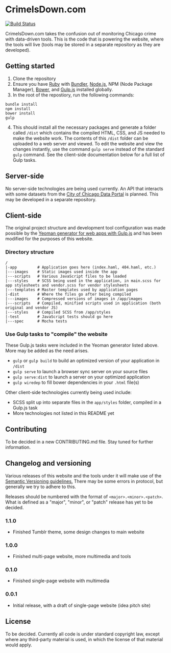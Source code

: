 CrimeIsDown.com
===========

[![Build Status](https://travis-ci.org/EricTendian/crimeisdown.svg)](https://travis-ci.org/EricTendian/crimeisdown)

CrimeIsDown.com takes the confusion out of monitoring Chicago crime with data-driven tools. This is the code that is powering the website, where the tools will live (tools may be stored in a separate repository as they are developed).

## Getting started

1. Clone the repository
2. Ensure you have [Ruby](https://www.ruby-lang.org/en/) with [Bundler](http://bundler.io/), [Node.js](http://nodejs.org/), NPM (Node Package Manager), [Bower](http://bower.io/), and [Gulp.js](http://gulpjs.com/) installed globally.
3. In the root of the repostiory, run the following commands:

```shell
bundle install
npm install
bower install
gulp
```

4. This should install all the necessary packages and generate a folder called `/dist` which contains the compiled HTML, CSS, and JS needed to make the website work. The contents of this `/dist` folder can be uploaded to a web server and viewed. To edit the website and view the changes instantly, use the command `gulp serve` instead of the standard `gulp` command. See the client-side documentation below for a full list of Gulp tasks.

## Server-side

No server-side technologies are being used currently. An API that interacts with some datasets from the [City of Chicago Data Portal](https://data.cityofchicago.org/) is planned. This may be developed in a separate repository.

## Client-side

The original project structure and development tool configuration was made possible by the [Yeoman generator for web apps with Gulp.js](https://github.com/yeoman/generator-gulp-webapp) and has been modified for the purposes of this website.

### Directory structure

    /
    |-app         # Application goes here (index.haml, 404.haml, etc.)
    |---images    # Static images used inside the app
    |---scripts   # Various JavaScript files to be loaded
    |---styles    # SCSS being used in the application, in main.scss for app stylesheets and vendor.scss for vendor stylesheets
    |---templates # Master templates used by application pages
    |-dist        # Where the files go after being compiled
    |---images    # Compressed versions of images in /app/images
    |---scripts   # Compiled, minified scripts used in application (both original and vendor JS)
    |---styles    # Compiled SCSS from /app/styles
    |-test        # JavaScript tests should go here
    |---spec      # Mocha tests

### Use Gulp tasks to "compile" the website

These Gulp.js tasks were included in the Yeoman generator listed above. More may be added as the need arises.

  * `gulp` or `gulp build` to build an optimized version of your application in `/dist`
  * `gulp serve` to launch a browser sync server on your source files
  * `gulp serve:dist` to launch a server on your optimized application
  * `gulp wiredep` to fill bower dependencies in your `.html` file(s)

Other client-side technologies currently being used include:

  * SCSS split up into separate files in the `app/styles` folder, compiled in a Gulp.js task
  * More technologies not listed in this README yet

## Contributing

To be decided in a new CONTRIBUTING.md file. Stay tuned for further information.

## Changelog and versioning

Various releases of this website and the tools under it will make use of the [Semantic Versioning guidelines.](http://semver.org/) There may be some errors in protocol, but generally we try to adhere to this.

Releases should be numbered with the format of `<major>.<minor>.<patch>`. What is defined as a "major", "minor", or "patch" release has yet to be decided.

### 1.1.0

* Finished Tumblr theme, some design changes to main website

### 1.0.0

* Finished multi-page website, more multimedia and tools

### 0.1.0

* Finished single-page website with multimedia

### 0.0.1

* Initial release, with a draft of single-page website (idea pitch site)

## License

To be decided. Currently all code is under standard copyright law, except where any third-party material is used, in which the license of that material would apply.
